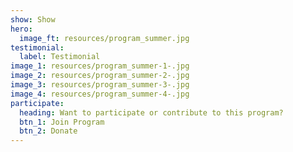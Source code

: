 ```yaml
---
show: Show
hero:
  image_ft: resources/program_summer.jpg
testimonial:
  label: Testimonial
image_1: resources/program_summer-1-.jpg
image_2: resources/program_summer-2-.jpg
image_3: resources/program_summer-3-.jpg
image_4: resources/program_summer-4-.jpg
participate:
  heading: Want to participate or contribute to this program?
  btn_1: Join Program
  btn_2: Donate
---
```

